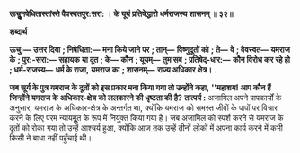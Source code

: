 **ऊचुॢनषेधितास्तांस्ते वैवस्वतपुर:सरा: ।** **के यूयं प्रतिषेद्धारो धर्मराजस्य शासनम् ॥ ३२॥** 

**शब्दार्थ** 

**ऊचु:—** **उत्तर दिया** **; निषेधिता:—** **मना किये जाने पर** **; तान्—** **विष्णुदूतों को** **; ते—** **वे** **; वैवस्वत—** **यमराज के** **; पुर:-सरा:—** **सहायक या दूत** **; के—** **कौन** **; यूयम्—** **तुम सब** **; प्रतिषेद्-धार:—** **कौन विरोध कर रहे हो** **; धर्म-राजस्य—** **धर्म के राजा,** **यमराज का** **; शासनम्—** **राज्य अधिकार क्षेत्र।** **.** 

**जब सूर्य के पुत्र यमराज के दूतों को इस प्रकार मना किया गया तो उन्होंने कहा,** **''महाशय! आप कौन हैं जिन्होंने यमराज के अधिकार-क्षेत्र को ललकारने की धृष्टता की** **है?** **तात्पर्य :** अजामिल अपने पापकार्यों के अनुसार, यमराज के अधिकार-क्षेत्र के अन्तर्गत था, क्योंकि यमराज को समस्त जीवों के पापों पर विचार करने के लिए परम न्यायमूॢत के रूप में नियुक्त किया गया है। जब अजामिल को स्पर्श करने से यमराज के दूतों को रोका गया तो उन्हें आश्चर्य हुआ, क्योंकि आज तक उन्हें तीनों लोकों में अपना कार्य करने में कभी किसी ने बाधा नहीं पहुँचाई थी।  